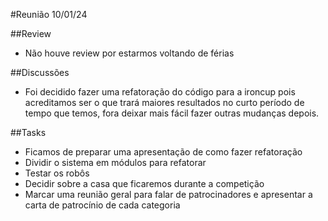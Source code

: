 #Reunião 10/01/24

##Review

- Não houve review por estarmos voltando de férias

##Discussões

- Foi decidido fazer uma refatoração do código para a ironcup pois acreditamos ser o que trará maiores resultados no curto período de tempo que temos, fora deixar mais fácil fazer outras mudanças depois.

##Tasks
- Ficamos de preparar uma apresentação de como fazer refatoração
- Dividir o sistema em módulos para refatorar
- Testar os robôs
- Decidir sobre a casa que ficaremos durante a competição
- Marcar uma reunião geral para falar de patrocinadores e apresentar a carta de patrocínio de cada categoria